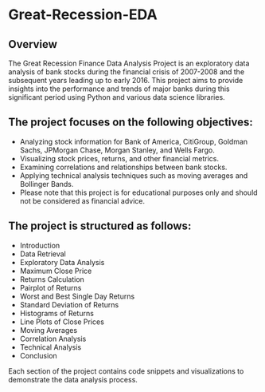 # Great-Recession-EDA

## Overview

The Great Recession Finance Data Analysis Project is an exploratory data analysis of bank stocks during the financial crisis of 2007-2008 and the subsequent years leading up to early 2016. This project aims to provide insights into the performance and trends of major banks during this significant period using Python and various data science libraries.

## The project focuses on the following objectives:

- Analyzing stock information for Bank of America, CitiGroup, Goldman Sachs, JPMorgan Chase, Morgan Stanley, and Wells Fargo.
- Visualizing stock prices, returns, and other financial metrics.
- Examining correlations and relationships between bank stocks.
- Applying technical analysis techniques such as moving averages and Bollinger Bands.
- Please note that this project is for educational purposes only and should not be considered as financial advice.

## The project is structured as follows:

- Introduction
- Data Retrieval
- Exploratory Data Analysis
- Maximum Close Price
- Returns Calculation
- Pairplot of Returns
- Worst and Best Single Day Returns
- Standard Deviation of Returns
- Histograms of Returns
- Line Plots of Close Prices
- Moving Averages
- Correlation Analysis
- Technical Analysis
- Conclusion

Each section of the project contains code snippets and visualizations to demonstrate the data analysis process.
